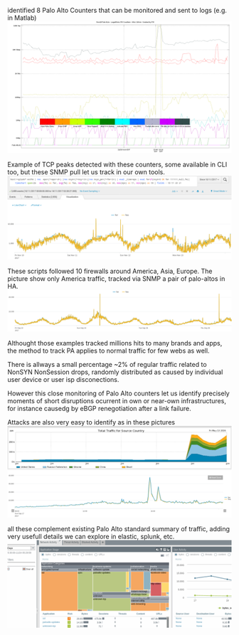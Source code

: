 identified 8 Palo Alto Counters that can be monitored and sent to logs (e.g. in Matlab)
![in matlab](18n-counters2.PNG)

 Example of TCP peaks detected with these counters, some available in CLI too, but these SNMP pull let us track in our own tools.
 ![demo of TCP peaks detected](1113-fw.png)

These scripts followed 10 firewalls around America, Asia, Europe. The picture show only America traffic, tracked via SNMP a pair of palo-altos in HA.
![fw](26s-fw.png)

Althought those examples tracked millions hits to many brands and apps,
the method to track PA applies to normal traffic for few webs as well.

There is allways a small percentage ~2% of regular traffic related to NonSYN NonSession drops, randomly distributed as caused by individual user device or user isp disconections. 

However this close monitoring of Palo Alto counters let us identify precisely moments of short disruptions ocurrent in own or near-own infrastructures, for instance causedg by eBGP renegotiation after a link failure.

Attacks are also very easy to identify as in these pictures 
![](ISP-dos-alerts.png)
![demo: nonsessions PAloAlto counter during attacks](nonsess-sep17-12hrs.png)

all these complement existing Palo Alto standard summary of traffic, adding very usefull details we can explore in elastic, splunk, etc.
![Palo Alto standard summary of traffic](pa-standard.png)


 
